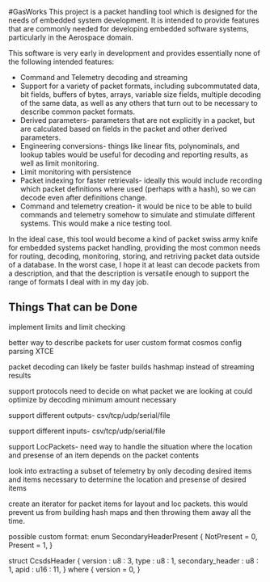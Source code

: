 #GasWorks
This project is a packet handling tool which is designed for
the needs of embedded system development. It is intended to
provide features that are commonly needed for developing
embedded software systems, particularly in the Aerospace domain.


This software is very early in development and provides essentially
none of the following intended features:

* Command and Telemetry decoding and streaming
* Support for a variety of packet formats, including subcommutated data,
  bit fields, buffers of bytes, arrays, variable size fields,
  multiple decoding of the same data, as well as any others that turn
  out to be necessary to describe common packet formats.
* Derived parameters- parameters that are not explicitly in a packet, but
  are calculated based on fields in the packet and other derived parameters.
* Engineering conversions- things like linear fits, polynominals, and lookup
  tables would be useful for decoding and reporting results, as well
  as limit monitoring.
* Limit monitoring with persistence
* Packet indexing for faster retrievals- ideally this would include recording
  which packet definitions where used (perhaps with a hash), so we can decode
  even after definitions change.
* Command and telemetry creation- it would be nice to be able to build
  commands and telemetry somehow to simulate and stimulate different systems.
  This would make a nice testing tool.



In the ideal case, this tool would become a kind of packet swiss army knife
for embedded systems packet handling, providing the most common needs for
routing, decoding, monitoring, storing, and retriving packet data outside
of a database. In the worst case, I hope it at least can decode packets from
a description, and that the description is versatile enough to support the
range of formats I deal with in my day job.


## Things That can be Done
implement limits and limit checking

better way to describe packets for user
  custom format
  cosmos config parsing
  XTCE

packet decoding can likely be faster
  builds hashmap instead of streaming results

support protocols
  need to decide on what packet we are looking at
  could optimize by decoding minimum amount necessary

support different outputs- csv/tcp/udp/serial/file

support different inputs- csv/tcp/udp/serial/file

support LocPackets- need way to handle the situation
  where the location and presense of an item depends on the
  packet contents

look into extracting a subset of telemetry by only decoding
  desired items and items necessary to determine the location
  and presense of desired items

create an iterator for packet items for layout and loc packets.
  this would prevent us from building hash maps and then throwing
  them away all the time.


possible custom format:
enum SecondaryHeaderPresent {
  NotPresent = 0,
  Present    = 1,
}

struct CcsdsHeader {
  version           : u8 : 3,
  type              : u8 : 1,
  secondary\_header : u8 : 1,
  apid              : u16 : 11,
} where {
  version = 0,
}
